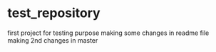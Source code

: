 # test_repository
first project for testing purpose
making some changes in readme file
making 2nd changes in master
